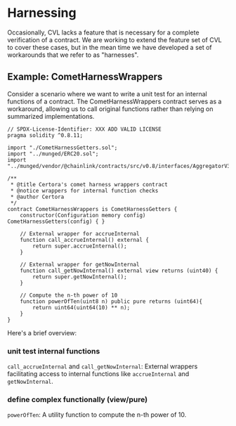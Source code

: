 # Harnessing

Occasionally, CVL lacks a feature that is necessary for a complete verification
of a contract.  We are working to extend the feature set of CVL to cover these
cases, but in the mean time we have developed a set of workarounds that we
refer to as "harnesses".

## Example: CometHarnessWrappers

Consider a scenario where we want to write a unit test for an internal functions of a contract. The CometHarnessWrappers contract serves as a workaround, allowing us to call original functions rather than relying on summarized implementations. 


```solidity
// SPDX-License-Identifier: XXX ADD VALID LICENSE
pragma solidity ^0.8.11;

import "./CometHarnessGetters.sol";
import "../munged/ERC20.sol";
import "../munged/vendor/@chainlink/contracts/src/v0.8/interfaces/AggregatorV3Interface.sol";

/**
 * @title Certora's comet harness wrappers contract
 * @notice wrappers for internal function checks
 * @author Certora
 */
contract CometHarnessWrappers is CometHarnessGetters {
    constructor(Configuration memory config) CometHarnessGetters(config) { }
    
    // External wrapper for accrueInternal
    function call_accrueInternal() external {
        return super.accrueInternal();
    }

    // External wrapper for getNowInternal
    function call_getNowInternal() external view returns (uint40) {
        return super.getNowInternal();
    }

    // Compute the n-th power of 10
    function powerOfTen(uint8 n) public pure returns (uint64){
        return uint64(uint64(10) ** n);
    }
}
```

Here's a brief overview:

### unit test internal functions
`call_accrueInternal` and `call_getNowInternal`: External wrappers facilitating access to internal functions like `accrueInternal` and `getNowInternal`.

### define complex functionally  (view/pure)
`powerOfTen`: A utility function to compute the n-th power of 10.